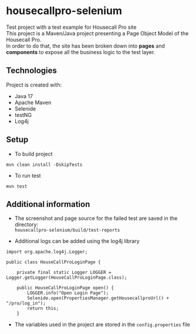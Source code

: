 # housecallpro-selenium
Test project with a test example for Housecall Pro site  <br>
This project is a Maven/Java project presenting a Page Object Model of the Housecall Pro. <br>
In order to do that, the site has been broken down into **pages** and **components** to expose all the business logic to the test layer.<br>

## Technologies
Project is created with:

- Java 17
- Apache Maven
- Selenide
- testNG
- Log4j

## Setup
- To build project
 ```
 mvn clean install -DskipTests
 ```
- To run test
 ```
 mvn test
 ```

## Additional information
- The screenshot and page source for the failed test are saved in the directory: <br>
  ```housecallpro-selenium/build/test-reports```


- Additional logs can be added using the log4j library
```
import org.apache.log4j.Logger;

public class HouseCallProLoginPage {

    private final static Logger LOGGER = Logger.getLogger(HouseCallProLoginPage.class);

    public HouseCallProLoginPage open() {
        LOGGER.info("Open Login Page");
        Selenide.open(PropertiesManager.getHousecallproUrl() + "/pro/log_in");
        return this;
    }
 ```

- The variables used in the project are stored in the `config.properties` file
